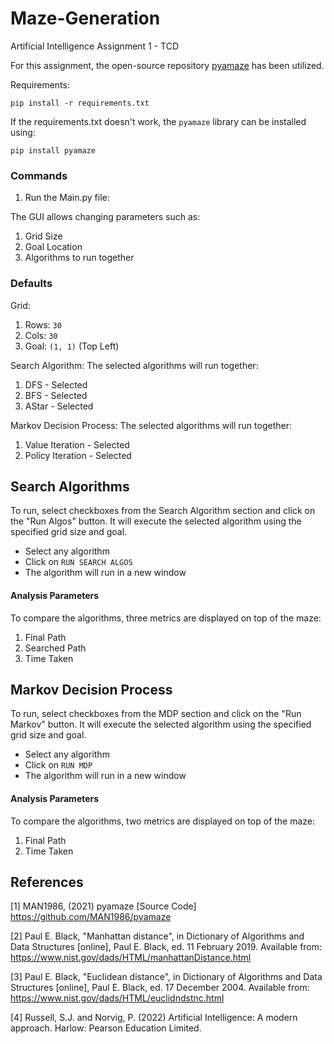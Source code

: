 # Maze-Generation
Artificial Intelligence Assignment 1 - TCD

For this assignment, the open-source repository [pyamaze](https://github.com/MAN1986/pyamaze) has been utilized.

Requirements: 
```
pip install -r requirements.txt
```

If the requirements.txt doesn't work, the `pyamaze` library can be installed using:

```
pip install pyamaze
```

### Commands
1. Run the Main.py file:

The GUI allows changing parameters such as:
1. Grid Size
2. Goal Location
3. Algorithms to run together

### Defaults
Grid:
1. Rows: `30`
2. Cols: `30`
3. Goal: `(1, 1)` (Top Left) 

Search Algorithm:
The selected algorithms will run together:
1. DFS - Selected
2. BFS - Selected
3. AStar - Selected

Markov Decision Process:
The selected algorithms will run together:
1. Value Iteration - Selected
2. Policy Iteration - Selected

## Search Algorithms

To run, select checkboxes from the Search Algorithm section and click on the "Run Algos" button. It will execute the selected algorithm using the specified grid size and goal.
- Select any algorithm
- Click on `RUN SEARCH ALGOS`
- The algorithm will run in a new window

#### Analysis Parameters
To compare the algorithms, three metrics are displayed on top of the maze:
1. Final Path
2. Searched Path
3. Time Taken

## Markov Decision Process

To run, select checkboxes from the MDP section and click on the "Run Markov" button. It will execute the selected algorithm using the specified grid size and goal.
- Select any algorithm
- Click on `RUN MDP`
- The algorithm will run in a new window

#### Analysis Parameters
To compare the algorithms, two metrics are displayed on top of the maze:
1. Final Path 
2. Time Taken

## References
[1] MAN1986, (2021) pyamaze [Source Code] https://github.com/MAN1986/pyamaze

[2] Paul E. Black, "Manhattan distance", in Dictionary of Algorithms and Data Structures [online], Paul E. Black, ed. 11 February 2019. Available from: https://www.nist.gov/dads/HTML/manhattanDistance.html

[3] Paul E. Black, "Euclidean distance", in Dictionary of Algorithms and Data Structures [online], Paul E. Black, ed. 17 December 2004. Available from: https://www.nist.gov/dads/HTML/euclidndstnc.html

[4] Russell, S.J. and Norvig, P. (2022) Artificial Intelligence: A modern approach. Harlow: Pearson Education Limited.
